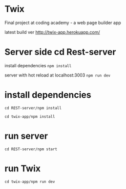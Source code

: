 # Twix
Final project at coding academy - a web page builder app

latest build ver http://twix-app.herokuapp.com/

# Server side cd Rest-server
install dependencies
``
npm install
``

server with hot reload at localhost:3003
``npm run dev``

# install dependencies
``
cd REST-server/npm install
``

``
cd twix-app/npm install
``

# run server
``
cd REST-server/npm start
``
# run Twix
``
cd twix-app/npm run dev
``
